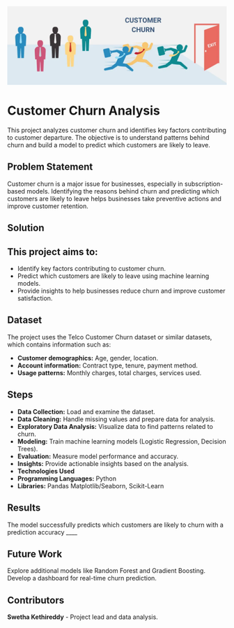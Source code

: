 ![Customer Churn Analysis](https://github.com/swetha-624/customer-churn-analysis/blob/main/customer_pic.webp)
# Customer Churn Analysis
This project analyzes customer churn and identifies key factors contributing to customer departure. The objective is to understand patterns behind churn and build a model to predict which customers are likely to leave.

## Problem Statement
Customer churn is a major issue for businesses, especially in subscription-based models. Identifying the reasons behind churn and predicting which customers are likely to leave helps businesses take preventive actions and improve customer retention.

## Solution
## This project aims to:

- Identify key factors contributing to customer churn.
- Predict which customers are likely to leave using machine learning models.
- Provide insights to help businesses reduce churn and improve customer satisfaction.

## Dataset
The project uses the Telco Customer Churn dataset or similar datasets, which contains information such as:

- **Customer demographics:** Age, gender, location.
- **Account information:** Contract type, tenure, payment method.
- **Usage patterns:** Monthly charges, total charges, services used.
  
## Steps
- **Data Collection:** Load and examine the dataset.
- **Data Cleaning:** Handle missing values and prepare data for analysis.
- **Exploratory Data Analysis:** Visualize data to find patterns related to churn.
- **Modeling:** Train machine learning models (Logistic Regression, Decision Trees).
- **Evaluation:** Measure model performance and accuracy.
- **Insights:** Provide actionable insights based on the analysis.
- **Technologies Used**
- **Programming Languages:** Python
- **Libraries:**
Pandas
Matplotlib/Seaborn,
Scikit-Learn

## Results
The model successfully predicts which customers are likely to churn with a prediction accuracy ____

## Future Work
Explore additional models like Random Forest and Gradient Boosting.
Develop a dashboard for real-time churn prediction.

## Contributors
**Swetha Kethireddy** - Project lead and data analysis.



